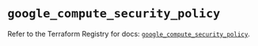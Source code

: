 # `google_compute_security_policy`

Refer to the Terraform Registry for docs: [`google_compute_security_policy`](https://registry.terraform.io/providers/hashicorp/google/6.5.0/docs/resources/compute_security_policy).
